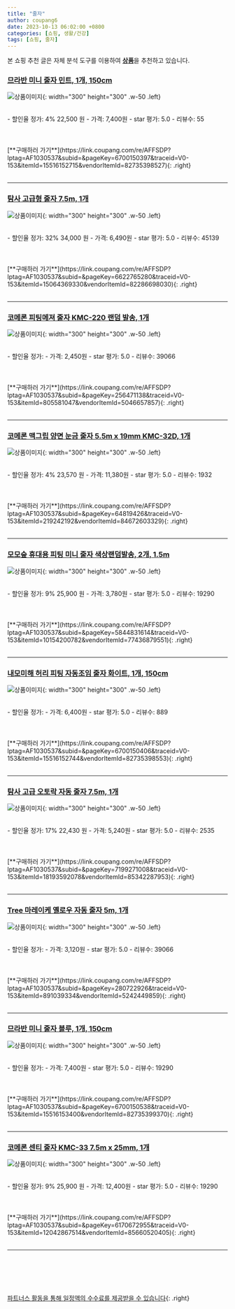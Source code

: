 ```yaml
---
title: "줄자"
author: coupang6
date: 2023-10-13 06:02:00 +0800
categories: [쇼핑, 생활/건강]
tags: [쇼핑, 줄자]
---
```


본 쇼핑 추천 글은 자체 분석 도구를 이용하여 [**상품**](https://link.coupang.com/a/bao1ui)을 추천하고 있습니다.

### [므라반 미니 줄자 민트, 1개, 150cm](https://link.coupang.com/re/AFFSDP?lptag=AF1030537&subid=&pageKey=6700150397&traceid=V0-153&itemId=15516152715&vendorItemId=82735398527)

![상품이미지](https://thumbnail7.coupangcdn.com/thumbnails/remote/230x230ex/image/retail/images/791791682852623-16ae7250-4388-4365-a353-230393b1b467.jpg){: width="300" height="300" .w-50 .left}


<br>
- 할인율 정가: 4%  22,500   원
- 가격: 7,400원
- star 평가: 5.0
- 리뷰수: 55
<br>
<br>
<br>
<br>
[**구매하러 가기**](https://link.coupang.com/re/AFFSDP?lptag=AF1030537&subid=&pageKey=6700150397&traceid=V0-153&itemId=15516152715&vendorItemId=82735398527){: .right}
<br>
<br>

---

### [탐사 고급형 줄자 7.5m, 1개](https://link.coupang.com/re/AFFSDP?lptag=AF1030537&subid=&pageKey=6622765280&traceid=V0-153&itemId=15064369330&vendorItemId=82286698030)

![상품이미지](https://thumbnail9.coupangcdn.com/thumbnails/remote/230x230ex/image/retail/images/4166212856974186-a799f311-8f29-4373-949f-3aebfc78ffb3.jpg){: width="300" height="300" .w-50 .left}


<br>
- 할인율 정가: 32%  34,000   원
- 가격: 6,490원
- star 평가: 5.0
- 리뷰수: 45139
<br>
<br>
<br>
<br>
[**구매하러 가기**](https://link.coupang.com/re/AFFSDP?lptag=AF1030537&subid=&pageKey=6622765280&traceid=V0-153&itemId=15064369330&vendorItemId=82286698030){: .right}
<br>
<br>

---

### [코메론 피팅메져 줄자 KMC-220 랜덤 발송, 1개](https://link.coupang.com/re/AFFSDP?lptag=AF1030537&subid=&pageKey=256471138&traceid=V0-153&itemId=805581047&vendorItemId=5046657857)

![상품이미지](https://thumbnail8.coupangcdn.com/thumbnails/remote/230x230ex/image/retail/images/2019/07/10/11/6/61bca341-bab0-43c5-a1fd-601a51c2709d.jpg){: width="300" height="300" .w-50 .left}


<br>
- 할인율 정가: 
- 가격: 2,450원
- star 평가: 5.0
- 리뷰수: 39066
<br>
<br>
<br>
<br>
[**구매하러 가기**](https://link.coupang.com/re/AFFSDP?lptag=AF1030537&subid=&pageKey=256471138&traceid=V0-153&itemId=805581047&vendorItemId=5046657857){: .right}
<br>
<br>

---

### [코메론 맥그립 양면 눈금 줄자 5.5m x 19mm KMC-32D, 1개](https://link.coupang.com/re/AFFSDP?lptag=AF1030537&subid=&pageKey=64819426&traceid=V0-153&itemId=219242192&vendorItemId=84672603329)

![상품이미지](https://thumbnail6.coupangcdn.com/thumbnails/remote/230x230ex/image/vendor_inventory/15b4/4a2baf5eb7baef1d033c1cb6392bf935d8d23e5a35e9b0eb2c12ef9552b1.png){: width="300" height="300" .w-50 .left}


<br>
- 할인율 정가: 4%  23,570   원
- 가격: 11,380원
- star 평가: 5.0
- 리뷰수: 1932
<br>
<br>
<br>
<br>
[**구매하러 가기**](https://link.coupang.com/re/AFFSDP?lptag=AF1030537&subid=&pageKey=64819426&traceid=V0-153&itemId=219242192&vendorItemId=84672603329){: .right}
<br>
<br>

---

### [모모숲 휴대용 피팅 미니 줄자 색상랜덤발송, 2개, 1.5m](https://link.coupang.com/re/AFFSDP?lptag=AF1030537&subid=&pageKey=5844831614&traceid=V0-153&itemId=10154200782&vendorItemId=77436879551)

![상품이미지](https://thumbnail6.coupangcdn.com/thumbnails/remote/230x230ex/image/retail/images/4873936983490637-e6c8cc83-c086-4b77-87fb-59f83d3869f6.jpg){: width="300" height="300" .w-50 .left}


<br>
- 할인율 정가: 9%  25,900   원
- 가격: 3,780원
- star 평가: 5.0
- 리뷰수: 19290
<br>
<br>
<br>
<br>
[**구매하러 가기**](https://link.coupang.com/re/AFFSDP?lptag=AF1030537&subid=&pageKey=5844831614&traceid=V0-153&itemId=10154200782&vendorItemId=77436879551){: .right}
<br>
<br>

---

### [내모미해 허리 피팅 자동조임 줄자 화이트, 1개, 150cm](https://link.coupang.com/re/AFFSDP?lptag=AF1030537&subid=&pageKey=6700150406&traceid=V0-153&itemId=15516152744&vendorItemId=82735398553)

![상품이미지](https://thumbnail6.coupangcdn.com/thumbnails/remote/230x230ex/image/retail/images/1600464299204765-6046dd28-2db7-4c1f-a06e-2e9da68ba71b.jpg){: width="300" height="300" .w-50 .left}


<br>
- 할인율 정가: 
- 가격: 6,400원
- star 평가: 5.0
- 리뷰수: 889
<br>
<br>
<br>
<br>
[**구매하러 가기**](https://link.coupang.com/re/AFFSDP?lptag=AF1030537&subid=&pageKey=6700150406&traceid=V0-153&itemId=15516152744&vendorItemId=82735398553){: .right}
<br>
<br>

---

### [탐사 고급 오토락 자동 줄자 7.5m, 1개](https://link.coupang.com/re/AFFSDP?lptag=AF1030537&subid=&pageKey=7199271008&traceid=V0-153&itemId=18193592078&vendorItemId=85342287953)

![상품이미지](https://thumbnail10.coupangcdn.com/thumbnails/remote/230x230ex/image/retail/images/3839381866164943-81f8a957-836e-4701-9ff7-20de590b9c93.jpg){: width="300" height="300" .w-50 .left}


<br>
- 할인율 정가: 17%  22,430   원
- 가격: 5,240원
- star 평가: 5.0
- 리뷰수: 2535
<br>
<br>
<br>
<br>
[**구매하러 가기**](https://link.coupang.com/re/AFFSDP?lptag=AF1030537&subid=&pageKey=7199271008&traceid=V0-153&itemId=18193592078&vendorItemId=85342287953){: .right}
<br>
<br>

---

### [Tree 마레이케 옐로우 자동 줄자 5m, 1개](https://link.coupang.com/re/AFFSDP?lptag=AF1030537&subid=&pageKey=280722926&traceid=V0-153&itemId=891039334&vendorItemId=5242449859)

![상품이미지](https://thumbnail8.coupangcdn.com/thumbnails/remote/230x230ex/image/retail/images/2019/08/13/12/7/9ce0a4c2-fb64-4dba-9e48-73884e931d7e.jpg){: width="300" height="300" .w-50 .left}


<br>
- 할인율 정가: 
- 가격: 3,120원
- star 평가: 5.0
- 리뷰수: 39066
<br>
<br>
<br>
<br>
[**구매하러 가기**](https://link.coupang.com/re/AFFSDP?lptag=AF1030537&subid=&pageKey=280722926&traceid=V0-153&itemId=891039334&vendorItemId=5242449859){: .right}
<br>
<br>

---

### [므라반 미니 줄자 블루, 1개, 150cm](https://link.coupang.com/re/AFFSDP?lptag=AF1030537&subid=&pageKey=6700150538&traceid=V0-153&itemId=15516153400&vendorItemId=82735399370)

![상품이미지](https://thumbnail7.coupangcdn.com/thumbnails/remote/230x230ex/image/retail/images/791279790277263-50032263-ad77-4754-8c4d-191acbdba5fb.jpg){: width="300" height="300" .w-50 .left}


<br>
- 할인율 정가: 
- 가격: 7,400원
- star 평가: 5.0
- 리뷰수: 19290
<br>
<br>
<br>
<br>
[**구매하러 가기**](https://link.coupang.com/re/AFFSDP?lptag=AF1030537&subid=&pageKey=6700150538&traceid=V0-153&itemId=15516153400&vendorItemId=82735399370){: .right}
<br>
<br>

---

### [코메론 센티 줄자 KMC-33 7.5m x 25mm, 1개](https://link.coupang.com/re/AFFSDP?lptag=AF1030537&subid=&pageKey=6170672955&traceid=V0-153&itemId=12042867514&vendorItemId=85660520405)

![상품이미지](https://thumbnail6.coupangcdn.com/thumbnails/remote/230x230ex/image/vendor_inventory/6967/b38a0790640ac140db0a3b4238334e28ce369796905db756a2786d900f19.jpg){: width="300" height="300" .w-50 .left}


<br>
- 할인율 정가: 9%  25,900   원
- 가격: 12,400원
- star 평가: 5.0
- 리뷰수: 19290
<br>
<br>
<br>
<br>
[**구매하러 가기**](https://link.coupang.com/re/AFFSDP?lptag=AF1030537&subid=&pageKey=6170672955&traceid=V0-153&itemId=12042867514&vendorItemId=85660520405){: .right}
<br>
<br>

---
<br><br><br><br><br> [파트너스 활동을 통해 일정액의 수수료를 제공받을 수 있습니다](https://link.coupang.com/a/bao1ui){: .right}